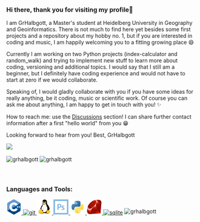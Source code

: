 ### Hi there, thank you for visiting my profile👋

I am GrHalbgott, a Master's student at Heidelberg University in Geography and Geoinformatics. There is not much to find here yet besides some first projects and a repository about my hobby no. 1, but if you are interested in coding and music, I am happily welcoming you to a fitting growing place 😄

Currently I am working on two Python projects (index-calculator and random_walk) and trying to implement new stuff to learn more about coding, versioning and additional topics. I would say that I still am a beginner, but I definitely have coding experience and would not have to start at zero if we would collaborate.

Speaking of, I would gladly collaborate with you if you have some ideas for really anything, be it coding, music or scientific work. 
Of course you can ask me about anything, I am happy to get in touch with you! ✨

How to reach me: use the <a href="https://github.com/GrHalbgott/GrHalbgott/discussions">Discussions</a> section!
I can share further contact information after a first "hello world" from you 😁

Looking forward to hear from you!
Best, GrHalbgott

![](https://komarev.com/ghpvc/?username=grhalbgott&label=PROFILE+VIEWS)

<div id="row1">
  <div style="display:inline-block">
    <a href="https://github.com/ryo-ma/github-profile-trophy">
      <img align="left" src="https://github-profile-trophy.vercel.app/?username=grhalbgott&theme=dracula&row=2&column=3" alt="grhalbgott" />
    </a>
  </div>
  <div style="display:inline-block">
    <a href="https://github.com/anuraghazra/github-readme-stats">
      <img align="right" src="https://github-readme-stats.vercel.app/api?username=grhalbgott&show_icons=true&theme=dracula&include_all_commits=true" alt="grhalbgott"/>
    </a>
  </div>
</div>
<br/>
<br/>

<div id="row2">
  <div style="display:inline-block">
    <h3>Languages and Tools:</h3>
    <p align="left"> <a href="https://www.w3schools.com/cpp/" target="_blank"> <img src="https://raw.githubusercontent.com/devicons/devicon/master/icons/cplusplus/cplusplus-original.svg" alt="cplusplus" width="40" height="40"/> </a> <a href="https://git-scm.com/" target="_blank"> <img src="https://www.vectorlogo.zone/logos/git-scm/git-scm-icon.svg" alt="git" width="40" height="40"/> </a> <a href="https://www.linux.org/" target="_blank"> <img src="https://raw.githubusercontent.com/devicons/devicon/master/icons/linux/linux-original.svg" alt="linux" width="40" height="40"/> </a> <a href="https://www.photoshop.com/en" target="_blank"> <img src="https://raw.githubusercontent.com/devicons/devicon/master/icons/photoshop/photoshop-line.svg" alt="photoshop" width="40" height="40"/> </a> <a href="https://www.python.org" target="_blank"> <img src="https://raw.githubusercontent.com/devicons/devicon/master/icons/python/python-original.svg" alt="python" width="40" height="40"/> </a> <a href="https://www.ruby-lang.org/en/" target="_blank"> <img src="https://raw.githubusercontent.com/devicons/devicon/master/icons/ruby/ruby-original.svg" alt="ruby" width="40" height="40"/> </a> <a href="https://www.sqlite.org/" target="_blank"> <img src="https://www.vectorlogo.zone/logos/sqlite/sqlite-icon.svg" alt="sqlite" width="40" height="40"/> </a> </p>
  </div>
  <div style="display:inline-block">
    <a href="https://github.com/anuraghazra/github-readme-stats">
      <img align="right" src="https://github-readme-stats.vercel.app/api/top-langs/?username=grhalbgott&theme=dracula&layout=compact" alt="grhalbgott"/>
    </a>
  </div>
</div>
